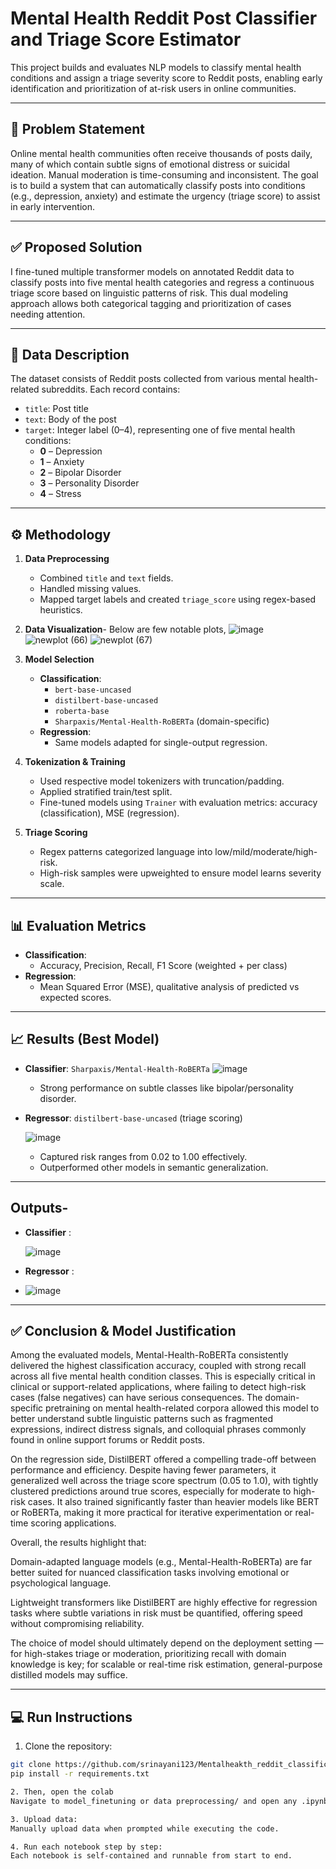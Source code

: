 # Mental Health Reddit Post Classifier and Triage Score Estimator

This project builds and evaluates NLP models to classify mental health conditions and assign a triage severity score to Reddit posts, enabling early identification and prioritization of at-risk users in online communities.

---

## 📌 Problem Statement

Online mental health communities often receive thousands of posts daily, many of which contain subtle signs of emotional distress or suicidal ideation. Manual moderation is time-consuming and inconsistent. The goal is to build a system that can automatically classify posts into conditions (e.g., depression, anxiety) and estimate the urgency (triage score) to assist in early intervention.

---

## ✅ Proposed Solution

I fine-tuned multiple transformer models on annotated Reddit data to classify posts into five mental health categories and regress a continuous triage score based on linguistic patterns of risk. This dual modeling approach allows both categorical tagging and prioritization of cases needing attention.

---
## 📂 Data Description

The dataset consists of Reddit posts collected from various mental health-related subreddits. Each record contains:

- `title`: Post title
- `text`: Body of the post
- `target`: Integer label (0–4), representing one of five mental health conditions:
  - **0** – Depression  
  - **1** – Anxiety  
  - **2** – Bipolar Disorder  
  - **3** – Personality Disorder  
  - **4** – Stress

---
## ⚙️ Methodology

1. **Data Preprocessing**  
   - Combined `title` and `text` fields.
   - Handled missing values.
   - Mapped target labels and created `triage_score` using regex-based heuristics.
     
2. **Data Visualization**-
   Below are few notable plots,
   ![image](https://github.com/user-attachments/assets/98cd35fb-226e-4ad3-aad9-ea184e42b64c)
   ![newplot (66)](https://github.com/user-attachments/assets/2adeabba-acca-4e1f-a7c4-21b132b0d22d)
   ![newplot (67)](https://github.com/user-attachments/assets/50f98de8-e76e-4b2a-a26a-f6f5f43bf713)

   

2. **Model Selection**  
   - **Classification**:  
     - `bert-base-uncased`  
     - `distilbert-base-uncased`  
     - `roberta-base`  
     - `Sharpaxis/Mental-Health-RoBERTa` (domain-specific)  
   - **Regression**:  
     - Same models adapted for single-output regression.

3. **Tokenization & Training**  
   - Used respective model tokenizers with truncation/padding.
   - Applied stratified train/test split.
   - Fine-tuned models using `Trainer` with evaluation metrics: accuracy (classification), MSE (regression).

4. **Triage Scoring**  
   - Regex patterns categorized language into low/mild/moderate/high-risk.
   - High-risk samples were upweighted to ensure model learns severity scale.

---

## 📊 Evaluation Metrics

- **Classification**:
  - Accuracy, Precision, Recall, F1 Score (weighted + per class)
- **Regression**:
  - Mean Squared Error (MSE), qualitative analysis of predicted vs expected scores.

---

## 📈 Results (Best Model)

- **Classifier**: `Sharpaxis/Mental-Health-RoBERTa`
  ![image](https://github.com/user-attachments/assets/80b61743-127e-4904-adb9-8ba52bac7ead)

  - Strong performance on subtle classes like bipolar/personality disorder.
  
- **Regressor**: `distilbert-base-uncased` (triage scoring)

  ![image](https://github.com/user-attachments/assets/c684831e-9b12-48da-a35a-4cd3d5af46e1)

  - Captured risk ranges from 0.02 to 1.00 effectively.
  - Outperformed other models in semantic generalization.

---

## Outputs- 

- **Classifier** :
  
  ![image](https://github.com/user-attachments/assets/632fa594-589b-4652-9345-7aecb106ce7b)
- **Regressor** :
- ![image](https://github.com/user-attachments/assets/6e686fb3-af23-43ad-94f8-9da413d92bad)

----
## ✅ Conclusion & Model Justification

Among the evaluated models, Mental-Health-RoBERTa consistently delivered the highest classification accuracy, coupled with strong recall across all five mental health condition classes. This is especially critical in clinical or support-related applications, where failing to detect high-risk cases (false negatives) can have serious consequences. The domain-specific pretraining on mental health-related corpora allowed this model to better understand subtle linguistic patterns such as fragmented expressions, indirect distress signals, and colloquial phrases commonly found in online support forums or Reddit posts.

On the regression side, DistilBERT offered a compelling trade-off between performance and efficiency. Despite having fewer parameters, it generalized well across the triage score spectrum (0.05 to 1.0), with tightly clustered predictions around true scores, especially for moderate to high-risk cases. It also trained significantly faster than heavier models like BERT or RoBERTa, making it more practical for iterative experimentation or real-time scoring applications.

Overall, the results highlight that:

Domain-adapted language models (e.g., Mental-Health-RoBERTa) are far better suited for nuanced classification tasks involving emotional or psychological language.

Lightweight transformers like DistilBERT are highly effective for regression tasks where subtle variations in risk must be quantified, offering speed without compromising reliability.

The choice of model should ultimately depend on the deployment setting — for high-stakes triage or moderation, prioritizing recall with domain knowledge is key; for scalable or real-time risk estimation, general-purpose distilled models may suffice.

---

## 💻 Run Instructions

1. Clone the repository:
   
```bash
git clone https://github.com/srinayani123/Mentalheakth_reddit_classification
pip install -r requirements.txt

2. Then, open the colab
Navigate to model_finetuning or data preprocessing/ and open any .ipynb via Colab.

3. Upload data:
Manually upload data when prompted while executing the code.

4. Run each notebook step by step:
Each notebook is self-contained and runnable from start to end.


